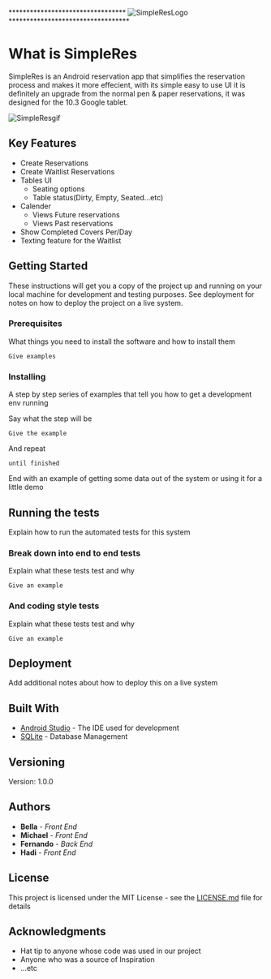 ********************************* ![SimpleResLogo](https://user-images.githubusercontent.com/55335888/70025684-c0e2e280-156b-11ea-9917-9ddbf615b1a9.png)********************************** 
# What is SimpleRes

SimpleRes is an Android reservation app that simplifies the reservation process and makes it more effecient, with its simple easy to use UI it is definitely an upgrade from the normal pen & paper reservations, 
it was designed for the 10.3 Google tablet.

![SimpleResgif](https://user-images.githubusercontent.com/55335888/70040039-d9152a80-1588-11ea-86e3-afbaeaebfcf1.gif)

## Key Features

- Create Reservations
- Create Waitlist Reservations
- Tables UI
  - Seating options
  - Table status(Dirty, Empty, Seated...etc)
- Calender
  - Views Future reservations
  - Views Past reservations
- Show Completed Covers Per/Day
- Texting feature for the Waitlist
## Getting Started

These instructions will get you a copy of the project up and running on your local machine for development and testing purposes. See deployment for notes on how to deploy the project on a live system.

### Prerequisites

What things you need to install the software and how to install them

```
Give examples
```

### Installing

A step by step series of examples that tell you how to get a development env running

Say what the step will be

```
Give the example
```

And repeat

```
until finished
```

End with an example of getting some data out of the system or using it for a little demo

## Running the tests

Explain how to run the automated tests for this system

### Break down into end to end tests

Explain what these tests test and why

```
Give an example
```

### And coding style tests

Explain what these tests test and why

```
Give an example
```

## Deployment

Add additional notes about how to deploy this on a live system

## Built With

* [Android Studio](https://developer.android.com/docs) - The IDE used for development
* [SQLite](https://www.sqlite.org/download.html) - Database Management

## Versioning

Version: 1.0.0 

## Authors

* **Bella** - *Front End* 
* **Michael** - *Front End* 
* **Fernando** - *Back End* 
* **Hadi** - *Front End* 

## License

This project is licensed under the MIT License - see the [LICENSE.md](LICENSE.md) file for details

## Acknowledgments

* Hat tip to anyone whose code was used in our project
* Anyone who was a source of Inspiration
* ...etc
